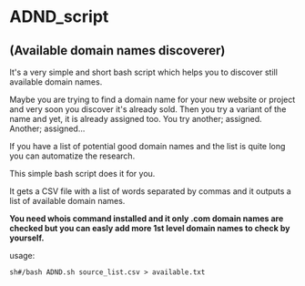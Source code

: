 # ADND_script
## (Available domain names discoverer)
It's a very simple and short bash script which helps you to discover still available domain names.
 
Maybe you are trying to find a domain name for your new website or project and very soon you discover it's already sold.
Then you try a variant of the name and yet, it is already assigned too. You try another; assigned. Another; assigned...

If you have a list of potential good domain names and the list is quite long you can automatize the research.

This simple bash script does it for you.

It gets a CSV file with a list of words separated by commas and it outputs a list of available domain names.

**You need whois command installed and it only .com domain names are checked but you can easly add more 1st level domain names to check by yourself.**

usage:
```{r, engine='sh', count_lines}
sh#/bash ADND.sh source_list.csv > available.txt
```
